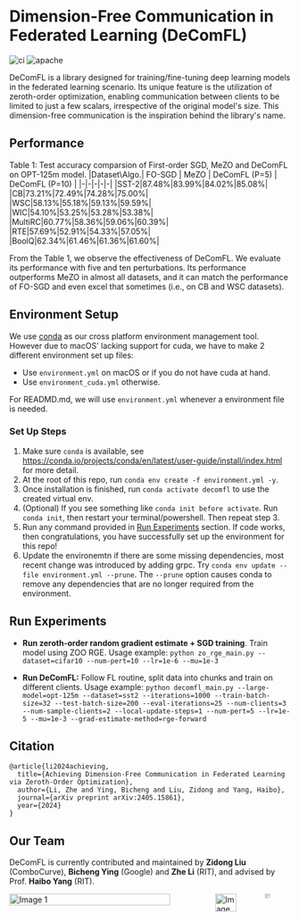 # Dimension-Free Communication in Federated Learning (DeComFL)

![ci](https://github.com/ZidongLiu/FedDisco/actions/workflows/ci.yaml/badge.svg) ![apache](https://img.shields.io/badge/License-Apache%202.0-blue.svg)

DeComFL is a library designed for training/fine-tuning deep learning models in the federated learning scenario. Its unique feature is the utilization of zeroth-order optimization, enabling communication between clients to be limited to just a few scalars, irrespective of the original model's size. This dimension-free communication is the inspiration behind the library's name.

## Performance

Table 1: Test accuracy comparsion of First-order SGD, MeZO and DeComFL on OPT-125m model.
|Dataset\Algo.| FO-SGD | MeZO | DeComFL (P=5) | DeComFL (P=10) |
|-|-|-|-|-|
|SST-2|87.48%|83.99%|84.02%|85.08%|
|CB|73.21%|72.49%|74.28%|75.00%|
|WSC|58.13%|55.18%|59.13%|59.59%|
|WIC|54.10%|53.25%|53.28%|53.38%|
|MultiRC|60.77%|58.36%|59.06%|60.39%|
|RTE|57.69%|52.91%|54.33%|57.05%|
|BoolQ|62.34%|61.46%|61.36%|61.60%|

From the Table 1, we observe the effectiveness of DeComFL. We evaluate its performance with five and ten perturbations. Its performance outperforms MeZO in almost all datasets, and it can match the performance of FO-SGD and even excel that sometimes (i.e., on CB and WSC datasets).

## Environment Setup

We use [conda](https://docs.conda.io/projects/conda/en/stable/) as our cross platform environment management tool. However due to macOS' lacking support for cuda, we have to make 2 different environment set up files:

- Use `environment.yml` on macOS or if you do not have cuda at hand.
- Use `environment_cuda.yml` otherwise.

For READMD.md, we will use `environment.yml` whenever a environment file is needed.

### Set Up Steps

1. Make sure `conda` is available, see https://conda.io/projects/conda/en/latest/user-guide/install/index.html for more detail.
2. At the root of this repo, run `conda env create -f environment.yml -y`.
3. Once installation is finished, run `conda activate decomfl` to use the created virtual env.
4. (Optional) If you see something like `conda init before activate`. Run `conda init`, then restart your terminal/powershell. Then repeat step 3.
5. Run any command provided in [Run Experiments](#run-experiments) section. If code works, then congratulations, you have successfully set up the environment for this repo!
6. Update the environemtn if there are some missing dependencies, most recent change was introduced by adding grpc. Try `conda env update --file environment.yml --prune`. The `--prune` option causes conda to remove any dependencies that are no longer required from the environment.

## Run Experiments

- **Run zeroth-order random gradient estimate + SGD training**. Train model using ZOO RGE.
  Usage example: `python zo_rge_main.py --dataset=cifar10 --num-pert=10 --lr=1e-6 --mu=1e-3`

- **Run DeComFL:** Follow FL routine, split data into chunks and train on different clients.
  Usage example: `python decomfl_main.py --large-model=opt-125m --dataset=sst2 --iterations=1000 --train-batch-size=32 --test-batch-size=200 --eval-iterations=25 --num-clients=3 --num-sample-clients=2 --local-update-steps=1 --num-pert=5 --lr=1e-5 --mu=1e-3 --grad-estimate-method=rge-forward`

## Citation

```
@article{li2024achieving,
  title={Achieving Dimension-Free Communication in Federated Learning via Zeroth-Order Optimization},
  author={Li, Zhe and Ying, Bicheng and Liu, Zidong and Yang, Haibo},
  journal={arXiv preprint arXiv:2405.15861},
  year={2024}
}
```

## Our Team

DeComFL is currently contributed and maintained by **Zidong Liu** (ComboCurve), **Bicheng Ying** (Google) and **Zhe Li** (RIT), and advised by Prof. **Haibo Yang** (RIT).

<div style="display: flex; justify-content: space-between;">
    <img src="https://github.com/user-attachments/assets/b3982917-e302-42c3-b396-e33bb9f52c90" alt="Image 1" style="width: 80%;" />
    <div style="display: flex; justify-content: center;">
      <img src="https://github.com/user-attachments/assets/c0dfb199-0a51-4b17-b9ba-9fe09d2c4f7a" alt="Image 2" style="width: 51%;" /> &nbsp;&nbsp;&nbsp;&nbsp;
      <img src="https://github.com/user-attachments/assets/23ba00dc-fc62-4ab3-9c70-0326aa20b786" alt="Image 3" style="width: 25%;" />
    </div>
</div>
